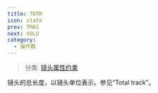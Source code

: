 ```yaml
---
title: TOTR
icon: state
prev: TMAS
next: VOLU
category:
  - 操作数
---
```


> 分类: [镜头属性约束](/hb/operands/131/880/  "Zemax 操作数 镜头属性约束")

镜头的总长度，以镜头单位表示。参见“Total track”。
